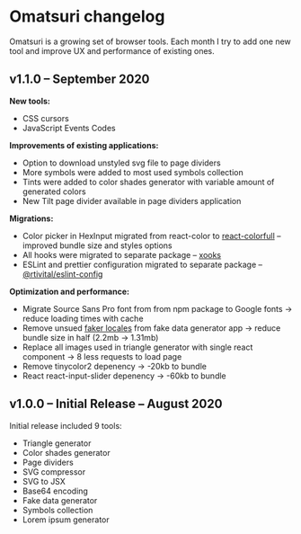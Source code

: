 # Omatsuri changelog

Omatsuri is a growing set of browser tools. Each month I try to add one new tool and improve UX and performance of existing ones.

## v1.1.0 – September 2020

**New tools:**

- CSS cursors
- JavaScript Events Codes

**Improvements of existing applications:**

- Option to download unstyled svg file to page dividers
- More symbols were added to most used symbols collection
- Tints were added to color shades generator with variable amount of generated colors
- New Tilt page divider available in page dividers application

**Migrations:**

- Color picker in HexInput migrated from react-color to [react-colorfull](https://omgovich.github.io/react-colorful/) – improved bundle size and styles options
- All hooks were migrated to separate package – [xooks](https://github.com/rtivital/xooks)
- ESLint and prettier configuration migrated to separate package – [@rtivital/eslint-config](https://www.npmjs.com/package/@rtivital/eslint-config)

**Optimization and performance:**

- Migrate Source Sans Pro font from from npm package to Google fonts -> reduce loading times with cache
- Remove unsued [faker locales](https://github.com/Marak/faker.js/issues/167#issuecomment-119373065) from fake data generator app -> reduce bundle size in half (2.2mb -> 1.31mb)
- Replace all images used in triangle generator with single react component -> 8 less requests to load page
- Remove tinycolor2 depenency -> -20kb to bundle
- React react-input-slider depenency -> -60kb to bundle

## v1.0.0 – Initial Release – August 2020

Initial release included 9 tools:

- Triangle generator
- Color shades generator
- Page dividers
- SVG compressor
- SVG to JSX
- Base64 encoding
- Fake data generator
- Symbols collection
- Lorem ipsum generator
